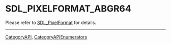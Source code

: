# SDL_PIXELFORMAT_ABGR64

Please refer to [SDL_PixelFormat](SDL_PixelFormat) for details.

----
[CategoryAPI](CategoryAPI), [CategoryAPIEnumerators](CategoryAPIEnumerators)

